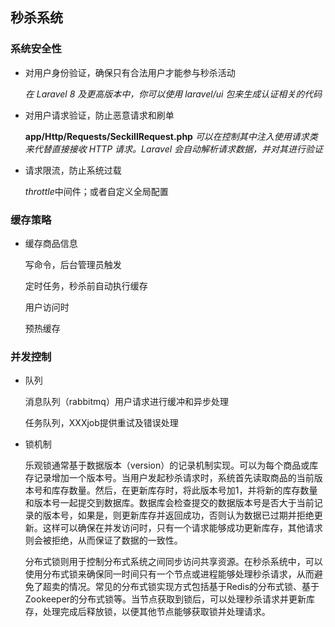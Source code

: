 ## 秒杀系统
### 系统安全性
  - 对用户身份验证，确保只有合法用户才能参与秒杀活动

    *在 Laravel 8 及更高版本中，你可以使用 laravel/ui 包来生成认证相关的代码*
  - 对用户请求验证，防止恶意请求和刷单

    **app/Http/Requests/SeckillRequest.php** *可以在控制其中注入使用请求类来代替直接接收 HTTP 请求。Laravel 会自动解析请求数据，并对其进行验证*
  - 请求限流，防止系统过载
    
    *throttle*中间件；或者自定义全局配置

### 缓存策略

- 缓存商品信息
  
  写命令，后台管理员触发

  定时任务，秒杀前自动执行缓存

  用户访问时

  预热缓存

### 并发控制

- 队列

  消息队列（rabbitmq）用户请求进行缓冲和异步处理
  
  任务队列，XXXjob提供重试及错误处理
- 锁机制

    乐观锁通常基于数据版本（version）的记录机制实现。可以为每个商品或库存记录增加一个版本号。当用户发起秒杀请求时，系统首先读取商品的当前版本号和库存数量。然后，在更新库存时，将此版本号加1，并将新的库存数量和版本号一起提交到数据库。数据库会检查提交的数据版本号是否大于当前记录的版本号，如果是，则更新库存并返回成功，否则认为数据已过期并拒绝更新。这样可以确保在并发访问时，只有一个请求能够成功更新库存，其他请求则会被拒绝，从而保证了数据的一致性。

    分布式锁则用于控制分布式系统之间同步访问共享资源。在秒杀系统中，可以使用分布式锁来确保同一时间只有一个节点或进程能够处理秒杀请求，从而避免了超卖的情况。常见的分布式锁实现方式包括基于Redis的分布式锁、基于Zookeeper的分布式锁等。当节点获取到锁后，可以处理秒杀请求并更新库存，处理完成后释放锁，以便其他节点能够获取锁并处理请求。
